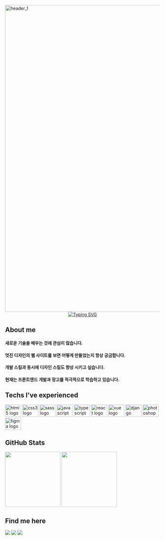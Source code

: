 <img width="1000" alt="header_1" src="https://user-images.githubusercontent.com/99501431/209255979-ec22d6b7-6b32-4903-80da-71fd0490437d.png">
<div align="center">
    <a href="https://git.io/typing-svg"><img src="https://readme-typing-svg.demolab.com?font=Fira+Code&size=30&duration=2000&pause=1000&color=2F81F7&center=true&vCenter=true&width=435&lines=Hi%2C+I'm+Lee+MoonSeob;I+like+web+development" alt="Typing SVG" /></a>
</div>

<h2>About me</h2>
<div>
    <h4>새로운 기술을 배우는 것에 관심이 많습니다.</h4>
    <h4>멋진 디자인의 웹 사이트를 보면 어떻게 만들었는지 항상 궁금합니다.</h4>
    <h4>개발 스킬과 동시에 디자인 스킬도 향상 시키고 싶습니다.</h4>
    <h4>현재는 프론트엔드 개발과 장고를 적극적으로 학습하고 있습니다.</h4>
</div>

<h2>Techs I've experienced</h2>
<div>
    <img src="https://cdn.jsdelivr.net/gh/devicons/devicon/icons/html5/html5-original.svg" height="40" width="52" alt="html5 logo"  />
    <img src="https://cdn.jsdelivr.net/gh/devicons/devicon/icons/css3/css3-original.svg" height="40" width="52" alt="css3 logo"  />
    <img src="https://cdn.jsdelivr.net/gh/devicons/devicon/icons/sass/sass-original.svg" height="40" width="52" alt="sass logo" />
    <img src="https://cdn.jsdelivr.net/gh/devicons/devicon/icons/javascript/javascript-original.svg" height="40" width="52" alt="javascript logo"  />
    <img src="https://cdn.jsdelivr.net/gh/devicons/devicon/icons/typescript/typescript-original.svg" height="40" width="52" alt="typescript logo"  />
    <img src="https://cdn.jsdelivr.net/gh/devicons/devicon/icons/react/react-original.svg" height="40" width="52" alt="react logo"  />
    <img src="https://cdn.jsdelivr.net/gh/devicons/devicon/icons/vuejs/vuejs-original.svg" height="40" width="52" alt="vue logo"  />
    <img src="https://cdn.jsdelivr.net/gh/devicons/devicon/icons/django/django-plain.svg"" height="40" width="52" alt="django logo"  />
    <img src="https://cdn.jsdelivr.net/gh/devicons/devicon/icons/photoshop/photoshop-plain.svg" height="40" width="52" alt="photoshop logo"/>
    <img src="https://cdn.jsdelivr.net/gh/devicons/devicon/icons/figma/figma-original.svg" height="40" width="52" alt="figma logo"//>
</div>

<h2>GitHub Stats</h2>
<div>
    <img height="180em" src="https://github-readme-stats-gold-kappa-34.vercel.app/api?username=galadriel91&show_icons=true&include_all_commits=true&theme=transparent">
    <img height="180em" src="https://github-readme-stats-gold-kappa-34.vercel.app/api/top-langs/?username=galadriel91&layout=compact&theme=transparent">
</div>

<h2>Find me here</h2>
<div>
    <a href="https://whitetree.netlify.app/" target="_blank"><img src="https://img.shields.io/badge/website-1F6E8C?style=flat&logo=HomeAdvisor&logoColor=fff"></a>
    <a href="mailto:g_ala@naver.com"><img src="https://img.shields.io/badge/g_ala@naver.com-EA4335?style=flat&logo=Gmail&logoColor=fff"></a>
    <a href="https://github.com/galadriel91"><img src="https://hits.seeyoufarm.com/api/count/incr/badge.svg?url=https%3A%2F%2Fgithub.com%2Fgaladriel91&count_bg=%23222222&title_bg=%23555555&icon=github.svg&icon_color=%23FFFFFF&title=hits&edge_flat=false"/></a>
</div>
